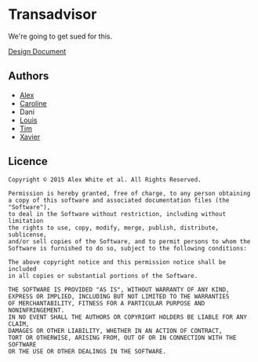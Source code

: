 # Transadvisor

We're going to get sued for this.

[Design Document](https://docs.google.com/document/d/1cMdHVjgeDRfpOBprpEvcb6KrfFjYQhB9HjbM5xPodYg/edit?usp=sharing)

## Authors

* [Alex](http://github.com/apocalexnow)
* [Caroline](https://github.com/carolineclark)
* Dani
* [Louis](http://github.com/lpil)
* [Tim](https://github.com/THJ113)
* [Xavier](https://github.com/RockXavierGB)

## Licence

```
Copyright © 2015 Alex White et al. All Rights Reserved.

Permission is hereby granted, free of charge, to any person obtaining
a copy of this software and associated documentation files (the "Software"),
to deal in the Software without restriction, including without limitation
the rights to use, copy, modify, merge, publish, distribute, sublicense,
and/or sell copies of the Software, and to permit persons to whom the
Software is furnished to do so, subject to the following conditions:

The above copyright notice and this permission notice shall be included
in all copies or substantial portions of the Software.

THE SOFTWARE IS PROVIDED "AS IS", WITHOUT WARRANTY OF ANY KIND,
EXPRESS OR IMPLIED, INCLUDING BUT NOT LIMITED TO THE WARRANTIES
OF MERCHANTABILITY, FITNESS FOR A PARTICULAR PURPOSE AND NONINFRINGEMENT.
IN NO EVENT SHALL THE AUTHORS OR COPYRIGHT HOLDERS BE LIABLE FOR ANY CLAIM,
DAMAGES OR OTHER LIABILITY, WHETHER IN AN ACTION OF CONTRACT,
TORT OR OTHERWISE, ARISING FROM, OUT OF OR IN CONNECTION WITH THE SOFTWARE
OR THE USE OR OTHER DEALINGS IN THE SOFTWARE.

```
